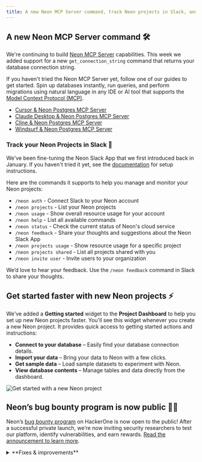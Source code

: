 ```yaml
---
title: A new Neon MCP Server command, track Neon projects in Slack, and more
---
```


## A new Neon MCP Server command 🛠️

We're continuing to build [Neon MCP Server](https://github.com/neondatabase-labs/mcp-server-neon) capabilities. This week we added support for a new `get_connection_string` command that returns your database connection string.

If you haven't tried the Neon MCP Server yet, follow one of our guides to get started. Spin up databases instantly, run queries, and perform migrations using natural language in any IDE or AI tool that supports the [Model Context Protocol (MCP)](https://docs.anthropic.com/en/docs/agents-and-tools/mcp).

- [Cursor & Neon Postgres MCP Server](https://neon.tech/guides/cursor-mcp-neon)
- [Claude Desktop & Neon Postgres MCP Server](https://neon.tech/guides/neon-mcp-server)
- [Cline & Neon Postgres MCP Server](https://neon.tech/guides/cline-mcp-neon)
- [Windsurf & Neon Postgres MCP Server](https://neon.tech/guides/windsurf-mcp-neon)

### Track your Neon Projects in Slack 💬

We've been fine-tuning the Neon Slack App that we first introduced back in January. If you haven't tried it yet, see the [documentation](/docs/manage/slack-app) for setup instructions.

Here are the commands it supports to help you manage and monitor your Neon projects:

- `/neon auth` - Connect Slack to your Neon account
- `/neon projects` - List your Neon projects
- `/neon usage` - Show overall resource usage for your account
- `/neon help` - List all available commands
- `/neon status` - Check the current status of Neon's cloud service
- `/neon feedback` - Share your thoughts and suggestions about the Neon Slack App
- `/neon projects usage` - Show resource usage for a specific project
- `/neon projects shared` - List all projects shared with you
- `/neon invite user` - Invite users to your organization

We’d love to hear your feedback. Use the `/neon feedback` command in Slack to share your thoughts.

## Get started faster with new Neon projects ⚡

We've added a **Getting started** widget to the **Project Dashboard** to help you set up new Neon projects faster. You'll see this widget whenever you create a new Neon project. It provides quick access to getting started actions and instructions:

- **Connect to your database** – Easily find your database connection details.
- **Import your data** – Bring your data to Neon with a few clicks.
- **Get sample data** – Load sample datasets to experiment with Neon.
- **View database contents** – Manage tables and data directly from the dashboard.

![Get started with a new Neon project](/docs/relnotes/get_started_widget.png)

## Neon’s bug bounty program is now public 🕵️‍♂️

Neon’s [bug bounty program](https://hackerone.com/neon_bbp) on HackerOne is now open to the public! After a successful private launch, we’re now inviting security researchers to test our platform, identify vulnerabilities, and earn rewards. [Read the announcement to learn more](https://neon.tech/blog/neons-bug-bounty-program-with-hackerone-goes-public).

<details>

<summary>**Fixes & improvements**</summary>

- **Neon Console**

  We've repositioned the "new query" button in the Neon SQL Editor, bringing it a little closer to the action. You'll now find it at the top of the editor.
  ![sql editor new query button](/docs/relnotes/new_query_button.png)

- **Postgres extension update**

  The PostgreSQL Anonymizer (`anon`) extension, which was not officially supported in Neon but enabled for some users for evaluation, will be removed. Data anonymization support continues to be on our 2025 roadmap. We will contact known `anon` extension users directly by email before we remove the extension. If you are using the `anon` extension and have questions or concerns, please reach out to [Neon Support](https://console.neon.tech/app/projects?modal=support).

- **Drizzle Studio update**

  We updated the Drizzle Studio integration that powers the **Tables** page in the Neon Console to version 1.0.17. For the latest improvements and fixes, see the [Neon Drizzle Studio Integration Changelog](https://github.com/neondatabase/neon-drizzle-studio-changelog/blob/main/CHANGELOG.md).

- **Neon GitHub Actions update**

  The [Neon Create Branch Action](https://github.com/marketplace/actions/neon-create-branch-github-action) was refactored to use the GitHub [typescript-action template](https://github.com/actions/typescript-action), and the version was updated to `v6`. The new version includes new and modified field names.

</details>
